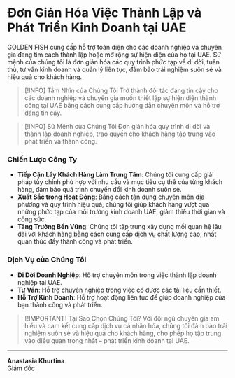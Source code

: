 # Đơn Giản Hóa Việc Thành Lập và Phát Triển Kinh Doanh tại UAE

GOLDEN FISH cung cấp hỗ trợ toàn diện cho các doanh nghiệp và chuyên gia đang tìm cách thành lập hoặc mở rộng sự hiện diện của họ tại UAE. Sứ mệnh của chúng tôi là đơn giản hóa các quy trình phức tạp về di dời, tuân thủ, tư vấn kinh doanh và quản lý liên tục, đảm bảo trải nghiệm suôn sẻ và hiệu quả cho khách hàng.

> [!INFO] Tầm Nhìn của Chúng Tôi
> Trở thành đối tác đáng tin cậy cho các doanh nghiệp và chuyên gia muốn thiết lập sự hiện diện thành công tại UAE bằng cách cung cấp hướng dẫn chuyên môn và hỗ trợ đáng tin cậy.

> [!INFO] Sứ Mệnh của Chúng Tôi
> Đơn giản hóa quy trình di dời và thành lập doanh nghiệp, trao quyền cho khách hàng tập trung vào phát triển và thành công.

### Chiến Lược Công Ty

- **Tiếp Cận Lấy Khách Hàng Làm Trung Tâm**: Chúng tôi cung cấp giải pháp tùy chỉnh phù hợp với nhu cầu và mục tiêu cụ thể của từng khách hàng, đảm bảo quá trình chuyển đổi kinh doanh suôn sẻ.
- **Xuất Sắc trong Hoạt Động**: Bằng cách tận dụng chuyên môn địa phương và quy trình hiệu quả, chúng tôi giúp khách hàng vượt qua những phức tạp của môi trường kinh doanh UAE, giảm thiểu thời gian và công sức.
- **Tăng Trưởng Bền Vững**: Chúng tôi tập trung xây dựng mối quan hệ lâu dài với khách hàng bằng cách cung cấp dịch vụ chất lượng cao, nhất quán thúc đẩy thành công và phát triển.

### Dịch Vụ của Chúng Tôi

- **Di Dời Doanh Nghiệp**: Hỗ trợ chuyên môn trong việc thành lập doanh nghiệp tại UAE.
- **Tư Vấn**: Hỗ trợ chuyên nghiệp trong việc có được các tài liệu cần thiết.
- **Hỗ Trợ Kinh Doanh**: Hỗ trợ hoạt động liên tục để giúp doanh nghiệp của bạn thành công và phát triển.

> [!IMPORTANT] Tại Sao Chọn Chúng Tôi?
> Với đội ngũ chuyên gia am hiểu và cam kết cung cấp dịch vụ cá nhân hóa, chúng tôi đảm bảo trải nghiệm suôn sẻ và hiệu quả cho khách hàng, cho phép họ tập trung vào điều quan trọng nhất – phát triển kinh doanh tại UAE.

---

**Anastasia Khurtina**  
Giám đốc
